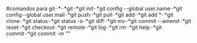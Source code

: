 #comandos para git⋅⋅*⋅⋅*git⋅⋅*git init⋅⋅*git config --global user.name⋅⋅*git config--global user.mail⋅⋅*git push⋅⋅*git pull⋅⋅*git add⋅⋅*git add *⋅⋅*git clone⋅⋅*git status⋅⋅*git status -s⋅⋅*git diff⋅⋅*git mv⋅⋅*git commit --amend⋅⋅*git reset⋅⋅*git checkout⋅⋅*git remote⋅⋅*git log⋅⋅*git rm⋅⋅*git help⋅⋅*git commit⋅⋅*git commit -m ""

